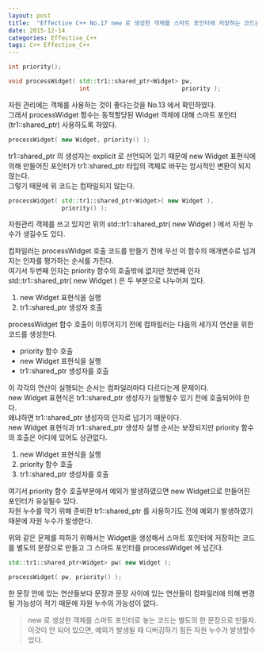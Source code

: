 ```yaml
---
layout: post
title:  "Effective C++ No.17 new 로 생성한 객체를 스마트 포인터에 저장하는 코드는 별도의 한 문장으로 만들자."
date: 2015-12-14
categories: Effective_C++
tags: C++ Effective_C++
---
```


```c++
int priority();

void processWidget( std::tr1::shared_ptr<Widget> pw,
                    int                          priority );
```

자원 관리에는 객체를 사용하는 것이 좋다는것을 No.13 에서 확인하였다.  
그래서 processWidget 함수는 동적할당된 Widget 객체에 대해 스마트 포인터(tr1::shared_ptr) 사용하도록 하였다.  

```c++
processWidget( new Widget, priority() );
```

tr1::shared_ptr 의 생성자는 explicit 로 선언되어 있기 때문에 new Widget 표현식에 의해 만들어진 포인터가 tr1::shared_ptr 타입의 객체로 바꾸는 암시적인 변환이 되지 않는다.  
그렇기 때문에 위 코드는 컴파일되지 않는다.  

```c++
processWidget( std::tr1::shared_ptr<Widget>( new Widget ),
               priority() );
```

자원관리 객체를 쓰고 있지만 위의 std::tr1::shared_ptr<Widget>( new Widget ) 에서 자원 누수가 생길수도 있다.  

컴파일러는 processWidget 호출 코드를 만들기 전에 우선 이 함수의 매개변수로 넘겨지는 인자를 평가하는 순서를 가진다.  
여기서 두번째 인자는 priority 함수의 호출밖에 없지만 첫번째 인자 std::tr1::shared_ptr<Widget>( new Widget ) 은 두 부분으로 나누어져 있다.   
1. new Widget 표현식을 실행  
2. tr1::shared_ptr 생성자 호출  

processWidget 함수 호출이 이루어지기 전에 컴파일러는 다음의 세가지 연산을 위한 코드를 생성한다.  
- priority 함수 호출  
- new Widget 표현식을 실행  
- tr1::shared_ptr 생성자를 호출  

이 각각의 연산이 실행되는 순서는 컴파일러마다 다르다는게 문제이다.  
new Widget 표현식은 tr1::shared_ptr 생성자가 실행될수 있기 전에 호출되어야 한다.   
왜냐하면 tr1::shared_ptr 생성자의 인자로 넘기기 때문이다.  
new Widget 표현식과 tr1::shared_ptr 생성자 실행 순서는 보장되지만 priority 함수의 호출은 어디에 있어도 상관없다.  

1. new Widget 표현식을 실행  
2. priority 함수 호출  
3. tr1::shared_ptr 생성자를 호출  

여기서 priority 함수 호출부분에서 예외가 발생하였으면 new Widget으로 만들어진 포인터가 유실될수 있다.  
자원 누수를 막기 위해 준비한 tr1::shared_ptr 를 사용하기도 전에 예외가 발생하였기 때문에 자원 누수가 발생한다.  

위와 같은 문제를 피하기 위해서는 Widget을 생성해서 스마트 포인터에 저장하는 코드를 별도의 문장으로 만들고 그 스마트 포인터를 processWidget 에 넘긴다.  

```c++
std::tr1::shared_ptr<Widget> pw( new Widget );

processWidget( pw, priority() );
```

한 문장 안에 있는 연산들보다 문장과 문장 사이에 있는 연산들이 컴파일러에 의해 변경될 가능성이 적기 때문에 자원 누수의 가능성이 없다.  

> new 로 생성한 객체를 스마트 포인터로 놓는 코드는 별도의 한 문장으로 만들자.  
> 이것이 안 되어 있으면, 예외가 발생될 때 디버깅하기 힘든 자원 누수가 발생할수 있다.  
